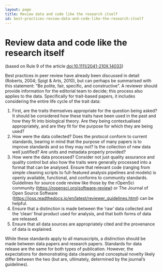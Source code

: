 ```yaml
---
layout: page
title: Review data and code like the research itself
id: best-practices-review-data-and-code-like-the-research-itself
---
```



# Review data and code like the research itself
(based on Rule 9 of the article [doi:10.1111/2041-210X.14033](https://doi.org/10.1111/2041-210X.14033))

Best practices in peer review have already been discussed in detail (Roberts, 2004; Spigt & Arts, 2010), but can perhaps be summarised with this statement: “Be polite, fair, specific, and constructive”. A reviewer should provide information for the editorial team to decide; this process also applies to the data. Specifically for trait-based papers, it includes considering the entire life cycle of the trait data: 
1.	First, are the traits themselves appropriate for the question being asked? It should be considered how these traits have been used in the past and how they fit into biological theory. Are they being contextualised appropriately, and are they fit for the purpose for which they are being used?
2.	How were the data collected? Does the protocol conform to current standards, bearing in mind that the purpose of many papers is to improve standards and so they may not? Is the collection of new data well justified? Are units and metadata properly provided? 
3.	How were the data processed? Consider not just quality assurance and quality control but also how the traits were generally processed into a format that can be analysed. Ensure that relevant code (ranging from simple cleaning scripts to full-featured analysis pipelines and models) is openly available, functional, and conforms to community standards. Guidelines for source code review like those by the rOpenSci community (https://ropensci.org/software-review) or The Journal of Open Source Software (https://joss.readthedocs.io/en/latest/reviewer_guidelines.html) can be helpful.
4.	Ensure that a distinction is made between the ‘raw’ data collected and the ‘clean’ final product used for analysis, and that both forms of data are released. 
5.	Ensure that all data sources are appropriately cited and the provenance of data is explained. 

While these standards apply to all manuscripts, a distinction should be made between data papers and research papers. Standards for data release are the same for both types of publication. However, the expectations for demonstrating data cleaning and conceptual novelty likely differ between the two (but are, ultimately, determined by the journal’s guidelines). 

